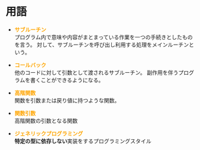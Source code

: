 # 用語

- <font color = "Orange">**サブルーチン**</font>    
プログラム内で意味や内容がまとまっている作業を一つの手続きとしたものを言う。
対して、サブルーチンを呼び出し利用する処理をメインルーチンという。

- <font color = "Orange">**コールバック**</font>    
他のコードに対して引数として渡されるサブルーチン。
副作用を伴うプログラムを書くことができるようになる。

- <font color = "Orange">**高階関数**</font>    
関数を引数または戻り値に持つような関数。

- <font color = "Orange">**関数引数**</font>    
高階関数の引数となる関数

- <font color = "Orange">**ジェネリックプログラミング**</font>  
**特定の型に依存しない**実装をするプログラミングスタイル
